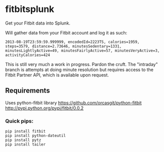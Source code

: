 fitbitsplunk
============

Get your Fitbit data into Splunk.

Will gather data from your Fitbit account and log it as such:

    2013-08-19T23:59:59.999999, encodedId=2223TS, calories=1959, steps=3579, distance=2.73646, minutesSedentary=1331, minutesLightlyActive=49, minutesFairlyActive=57, minutesVeryActive=3, activityCalories=424

This is still very much a work in progress. Pardon the cruft. The "intraday"
branch is attempts at doing minute resolution but requires access to the
Fitbit Partner API, which is available upon request.

Requirements
-------------
Uses python-fitbit library
https://github.com/orcasgit/python-fitbit
http://pypi.python.org/pypi/fitbit/0.0.2


### Quick pips:
    pip install fitbit
    pip install python-dateutil
    pip install pytz
    pip install tailer
